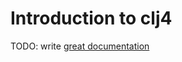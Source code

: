 # Introduction to clj4

TODO: write [great documentation](http://jacobian.org/writing/what-to-write/)
